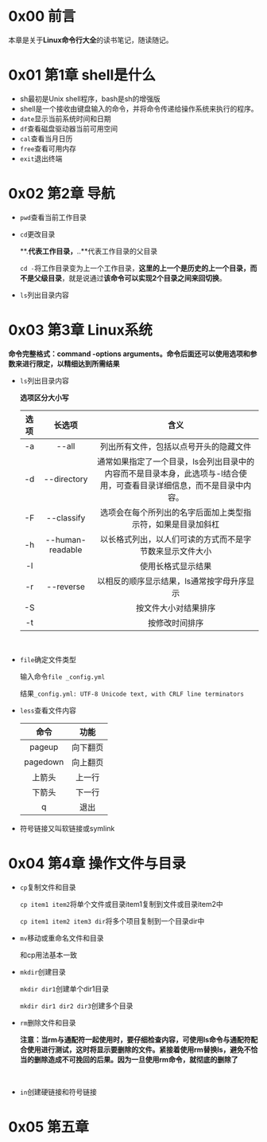 # 0x00 前言

本章是关于**Linux命令行大全**的读书笔记，随读随记。

# 0x01 第1章 shell是什么

- sh最初是Unix shell程序，bash是sh的增强版
- shell是一个接收由键盘输入的命令，并将命令传递给操作系统来执行的程序。
- `date`显示当前系统时间和日期
- `df`查看磁盘驱动器当前可用空间
- `cal`查看当月日历
- `free`查看可用内存
- `exit`退出终端

<!--more-->

# 0x02 第2章 导航

- `pwd`查看当前工作目录

- `cd`更改目录

  **.**代表工作目录，**..**代表工作目录的父目录

  `cd -`将工作目录变为上一个工作目录，**这里的上一个是历史的上一个目录，而不是父级目录**，就是说通过**该命令可以实现2个目录之间来回切换**。

- `ls`列出目录内容

# 0x03 第3章 Linux系统

**命令完整格式：command -options  arguments。命令后面还可以使用选项和参数来进行限定，以精细达到所需结果**

- `ls`列出目录内容

  **选项区分大小写**

  |  选项  |       长选项        |                    含义                    |
  | :--: | :--------------: | :--------------------------------------: |
  |  -a  |      --all       |           列出所有文件，包括以点号开头的隐藏文件            |
  |  -d  |   --directory    | 通常如果指定了一个目录，ls会列出目录中的内容而不是目录本身，此选项与-l结合使用，可查看目录详细信息，而不是目录中内容。 |
  |  -F  |    --classify    |      选项会在每个所列出的名字后面加上类型指示符，如果是目录加斜杠      |
  |  -h  | --human-readable |       以长格式列出，以人们可读的方式而不是字节数来显示文件大小       |
  |  -l  |                  |                使用长格式显示结果                 |
  |  -r  |    --reverse     |          以相反的顺序显示结果，ls通常按字母升序显示          |
  |  -S  |                  |                按文件大小对结果排序                |
  |  -t  |                  |                 按修改时间排序                  |

  ​

- `file`确定文件类型

  输入命令`file _config.yml`

  结果`_config.yml: UTF-8 Unicode text, with CRLF line terminators`

- `less`查看文件内容

  |    命令    |  功能  |
  | :------: | :--: |
  |  pageup  | 向下翻页 |
  | pagedown | 向上翻页 |
  |   上箭头    | 上一行  |
  |   下箭头    | 下一行  |
  |    q     |  退出  |

- 符号链接又叫软链接或symlink





# 0x04 第4章 操作文件与目录

- `cp`复制文件和目录

  `cp item1 item2`将单个文件或目录item1复制到文件或目录item2中

  `cp item1 item2 item3 dir`将多个项目复制到一个目录dir中

- `mv`移动或重命名文件和目录

  和cp用法基本一致

- `mkdir`创建目录

  `mkdir dir1`创建单个dir1目录

  `mkdir dir1 dir2 dir3`创建多个目录

- `rm`删除文件和目录

  **注意：当rm与通配符一起使用时，要仔细检查内容，可使用ls命令与通配符配合使用进行测试，这时将显示要删除的文件。紧接着使用rm替换ls，避免不恰当的删除造成不可挽回的后果。因为一旦使用rm命令，就彻底的删除了**

  ​

- `in`创建硬链接和符号链接



# 0x05 第五章